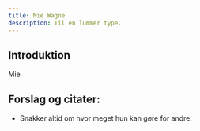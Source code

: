 ```yaml
---
title: Mie Wagne
description: Til en lummer type.
---
```


## Introduktion
Mie 

## Forslag og citater:

* Snakker altid om hvor meget hun kan gøre for andre.
